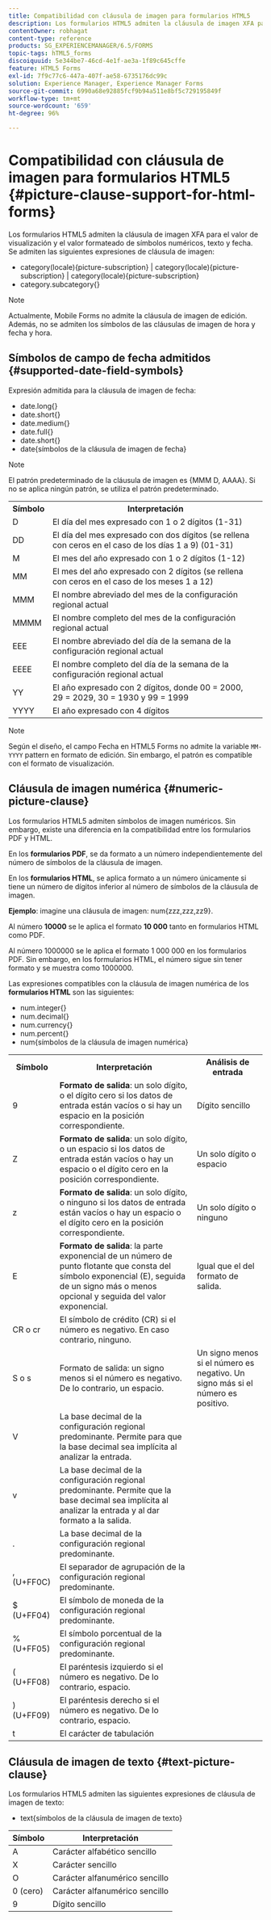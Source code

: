 ```yaml
---
title: Compatibilidad con cláusula de imagen para formularios HTML5
description: Los formularios HTML5 admiten la cláusula de imagen XFA para el valor de visualización y el valor formateado de símbolos numéricos, texto y fecha.
contentOwner: robhagat
content-type: reference
products: SG_EXPERIENCEMANAGER/6.5/FORMS
topic-tags: hTML5_forms
discoiquuid: 5e344be7-46cd-4e1f-ae3a-1f89c645cffe
feature: HTML5 Forms
exl-id: 7f9c77c6-447a-407f-ae58-6735176dc99c
solution: Experience Manager, Experience Manager Forms
source-git-commit: 6990a68e92885fcf9b94a511e8bf5c729195849f
workflow-type: tm+mt
source-wordcount: '659'
ht-degree: 96%

---
```


# Compatibilidad con cláusula de imagen para formularios HTML5 {#picture-clause-support-for-html-forms}

Los formularios HTML5 admiten la cláusula de imagen XFA para el valor de visualización y el valor formateado de símbolos numéricos, texto y fecha. Se admiten las siguientes expresiones de cláusula de imagen:

* category(locale){picture-subscription} | category(locale){picture-subscription} | category(locale){picture-subscription}
* category.subcategory{}

>[!NOTE]
>
>Actualmente, Mobile Forms no admite la cláusula de imagen de edición. Además, no se admiten los símbolos de las cláusulas de imagen de hora y fecha y hora.

## Símbolos de campo de fecha admitidos {#supported-date-field-symbols}

Expresión admitida para la cláusula de imagen de fecha:

* date.long{}
* date.short{}
* date.medium{}
* date.full{}
* date.short{}
* date{símbolos de la cláusula de imagen de fecha}

>[!NOTE]
>
>El patrón predeterminado de la cláusula de imagen es {MMM D, AAAA}. Si no se aplica ningún patrón, se utiliza el patrón predeterminado.

<table>
 <tbody>
  <tr>
   <th><strong>Símbolo</strong></th>
   <th>Interpretación</th>
  </tr>
  <tr>
   <td>D</td>
   <td>El día del mes expresado con 1 o 2 dígitos (1-31)</td>
  </tr>
  <tr>
   <td>DD</td>
   <td>El día del mes expresado con dos dígitos (se rellena con ceros en el caso de los días 1 a 9) (01-31)<br /> </td>
  </tr>
  <tr>
   <td>M</td>
   <td>El mes del año expresado con 1 o 2 dígitos (1-12)<br /> </td>
  </tr>
  <tr>
   <td>MM</td>
   <td>El mes del año expresado con 2 dígitos (se rellena con ceros en el caso de los meses 1 a 12)<br /> </td>
  </tr>
  <tr>
   <td>MMM</td>
   <td>El nombre abreviado del mes de la configuración regional actual<br /> </td>
  </tr>
  <tr>
   <td>MMMM</td>
   <td>El nombre completo del mes de la configuración regional actual<br /> </td>
  </tr>
  <tr>
   <td>EEE</td>
   <td>El nombre abreviado del día de la semana de la configuración regional actual<br /> </td>
  </tr>
  <tr>
   <td>EEEE</td>
   <td>El nombre completo del día de la semana de la configuración regional actual<br /> </td>
  </tr>
  <tr>
   <td>YY</td>
   <td>El año expresado con 2 dígitos, donde 00 = 2000, 29 = 2029, 30 = 1930 y 99 = 1999<br /> </td>
  </tr>
  <tr>
   <td>YYYY</td>
   <td>El año expresado con 4 dígitos<br /> </td>
  </tr>
 </tbody>
</table>

>[!NOTE]
>
> Según el diseño, el campo Fecha en HTML5 Forms no admite la variable `MM-YYYY` pattern en formato de edición. Sin embargo, el patrón es compatible con el formato de visualización.

## Cláusula de imagen numérica {#numeric-picture-clause}

Los formularios HTML5 admiten símbolos de imagen numéricos. Sin embargo, existe una diferencia en la compatibilidad entre los formularios PDF y HTML.

En los **formularios PDF**, se da formato a un número independientemente del número de símbolos de la cláusula de imagen.

En los **formularios HTML**, se aplica formato a un número únicamente si tiene un número de dígitos inferior al número de símbolos de la cláusula de imagen.

**Ejemplo**: imagine una cláusula de imagen: num{zzz,zzz,zz9}.

Al número **10000** se le aplica el formato **10 000** tanto en formularios HTML como PDF.

Al número 1000000 se le aplica el formato 1 000 000 en los formularios PDF. Sin embargo, en los formularios HTML, el número sigue sin tener formato y se muestra como 1000000.

Las expresiones compatibles con la cláusula de imagen numérica de los **formularios HTML** son las siguientes:

* num.integer{}
* num.decimal{}
* num.currency{}
* num.percent{}
* num{símbolos de la cláusula de imagen numérica}

<table>
 <tbody>
  <tr>
   <th><strong>Símbolo</strong></th>
   <th><strong>Interpretación</strong></th>
   <th>Análisis de entrada</th>
  </tr>
  <tr>
   <td>9</td>
   <td><strong>Formato de salida</strong>: un solo dígito, o el dígito cero si los datos de entrada están vacíos o si hay un espacio en la posición correspondiente.<br /> </td>
   <td>Dígito sencillo</td>
  </tr>
  <tr>
   <td>Z</td>
   <td><strong>Formato de salida</strong>: un solo dígito, o un espacio si los datos de entrada están vacíos o hay un espacio o el dígito cero en la posición correspondiente.<br /> </td>
   <td>Un solo dígito o espacio</td>
  </tr>
  <tr>
   <td>z</td>
   <td><strong>Formato de salida</strong>: un solo dígito, o ninguno si los datos de entrada están vacíos o hay un espacio o el dígito cero en la posición correspondiente.<br /> </td>
   <td>Un solo dígito o ninguno</td>
  </tr>
  <tr>
   <td>E</td>
   <td><strong>Formato de salida</strong>: la parte exponencial de un número de punto flotante que consta del símbolo exponencial (E), seguida de un signo más o menos opcional y seguida del valor exponencial.<br /> </td>
   <td>Igual que el del formato de salida.</td>
  </tr>
  <tr>
   <td>CR o cr<br /> </td>
   <td>El símbolo de crédito (CR) si el número es negativo. En caso contrario, ninguno.</td>
   <td><br type="_moz" /> </td>
  </tr>
  <tr>
   <td>S o s<br /> </td>
   <td>Formato de salida: un signo menos si el número es negativo. De lo contrario, un espacio.<br /> </td>
   <td>Un signo menos si el número es negativo. Un signo más si el número es positivo.</td>
  </tr>
  <tr>
   <td>V</td>
   <td>La base decimal de la configuración regional predominante. Permite para que la base decimal sea implícita al analizar la entrada.</td>
   <td><br type="_moz" /> </td>
  </tr>
  <tr>
   <td>v</td>
   <td>La base decimal de la configuración regional predominante. Permite que la base decimal sea implícita al analizar la entrada y al dar formato a la salida.</td>
   <td><br type="_moz" /> </td>
  </tr>
  <tr>
   <td>.</td>
   <td>La base decimal de la configuración regional predominante.</td>
   <td><br type="_moz" /> </td>
  </tr>
  <tr>
   <td>, (U+FF0C)</td>
   <td>El separador de agrupación de la configuración regional predominante.</td>
   <td><br type="_moz" /> </td>
  </tr>
  <tr>
   <td>$ (U+FF04)</td>
   <td>El símbolo de moneda de la configuración regional predominante.</td>
   <td><br type="_moz" /> </td>
  </tr>
  <tr>
   <td>% (U+FF05)</td>
   <td>El símbolo porcentual de la configuración regional predominante.</td>
   <td><br type="_moz" /> </td>
  </tr>
  <tr>
   <td>( (U+FF08)</td>
   <td>El paréntesis izquierdo si el número es negativo. De lo contrario, espacio.</td>
   <td><br type="_moz" /> </td>
  </tr>
  <tr>
   <td>) (U+FF09)</td>
   <td>El paréntesis derecho si el número es negativo. De lo contrario, espacio.</td>
   <td><br type="_moz" /> </td>
  </tr>
  <tr>
   <td>t</td>
   <td>El carácter de tabulación</td>
   <td><br type="_moz" /> </td>
  </tr>
 </tbody>
</table>

## Cláusula de imagen de texto {#text-picture-clause}

Los formularios HTML5 admiten las siguientes expresiones de cláusula de imagen de texto:

* text{símbolos de la cláusula de imagen de texto}

| **Símbolo** | **Interpretación** |
|---|---|
| A | Carácter alfabético sencillo |
| X | Carácter sencillo |
| O | Carácter alfanumérico sencillo |
| 0 (cero) | Carácter alfanumérico sencillo |
| 9 | Dígito sencillo |

